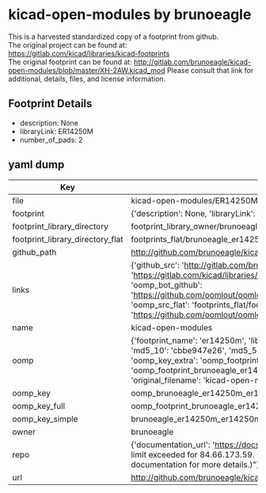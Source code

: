 # kicad-open-modules by brunoeagle  
This is a harvested standardized copy of a footprint from github.  
The original project can be found at:  
https://gitlab.com/kicad/libraries/kicad-footprints  
The original footprint can be found at:
http://gitlab.com/brunoeagle/kicad-open-modules/blob/master/XH-2AW.kicad_mod
Please consult that link for additional, details, files, and license information.  
## Footprint Details
* description: None  
* libraryLink: ER14250M  
* number_of_pads: 2  
## yaml dump  
| Key | Value |  
| --- | --- |  
| file | kicad-open-modules/ER14250M.kicad_mod |  
| footprint | {'description': None, 'libraryLink': 'ER14250M', 'number_of_pads': 2} |  
| footprint_library_directory | footprint_library_owner/brunoeagle_kicad-open-modules |  
| footprint_library_directory_flat | footprints_flat/brunoeagle_er14250m_er14250m/working |  
| github_path | http://github.com/brunoeagle/kicad-open-modules/blob/master/ER14250M.kicad_mod |  
| links | {'github_src': 'http://gitlab.com/brunoeagle/kicad-open-modules/blob/master/XH-2AW.kicad_mod', 'github_src_repo': 'https://gitlab.com/kicad/libraries/kicad-footprints', 'oomp_bot': 'footprints/brunoeagle_er14250m_er14250m/working', 'oomp_bot_github': 'https://github.com/oomlout/oomlout_oomp_footprint_bot/tree/main/footprints/brunoeagle_er14250m_er14250m/working', 'oomp_src_flat': 'footprints_flat/footprints_flat/brunoeagle_er14250m_er14250m/working', 'oomp_src_flat_github': 'https://github.com/oomlout/oomlout_oomp_footprint_src/tree/main/footprints_flat/brunoeagle_er14250m_er14250m/working'} |  
| name | kicad-open-modules |  
| oomp | {'footprint_name': 'er14250m', 'library_name': 'er14250m_kicad_mod', 'md5': 'cbbe947e262ec2179dcbf8a938cd6729', 'md5_10': 'cbbe947e26', 'md5_5': 'cbbe9', 'md5_6': 'cbbe94', 'oomp_key': 'oomp_brunoeagle_er14250m_er14250m', 'oomp_key_extra': 'oomp_footprint_brunoeagle_er14250m_er14250m', 'oomp_key_full': 'oomp_footprint_brunoeagle_er14250m_er14250m_cbbe94', 'oomp_key_simple': 'brunoeagle_er14250m_er14250m', 'original_filename': 'kicad-open-modules/ER14250M.kicad_mod', 'owner_name': 'brunoeagle'} |  
| oomp_key | oomp_brunoeagle_er14250m_er14250m |  
| oomp_key_full | oomp_footprint_brunoeagle_er14250m_er14250m |  
| oomp_key_simple | brunoeagle_er14250m_er14250m |  
| owner | brunoeagle |  
| repo | {'documentation_url': 'https://docs.github.com/rest/overview/resources-in-the-rest-api#rate-limiting', 'message': "API rate limit exceeded for 84.66.173.59. (But here's the good news: Authenticated requests get a higher rate limit. Check out the documentation for more details.)"} |  
| url | http://github.com/brunoeagle/kicad-open-modules |  


